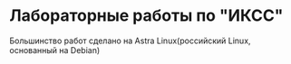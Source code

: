 <h1>Лабораторные работы по &quot;ИКСС&quot;</h1>
<p>Большинство работ сделано на Astra Linux(российский Linux, основанный на Debian)</p>
<p></p>
